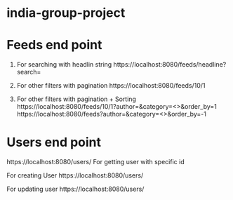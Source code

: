 # india-group-project

# Feeds end point

1. For searching with headlin string
https://localhost:8080/feeds/headline?search=<search>

2. For other filters with pagination
https://localhost:8080/feeds/10/1

3. For other filters with pagination + Sorting
https://localhost:8080/feeds/10/1?author=<name>&category=<>&order_by=1
https://localhost:8080/feeds?author=<name>&category=<>&order_by=-1

# Users end point
https://localhost:8080/users/<id>
For getting user with specific id

For creating User
https://localhost:8080/users/

For updating user
https://localhost:8080/users/<id>



